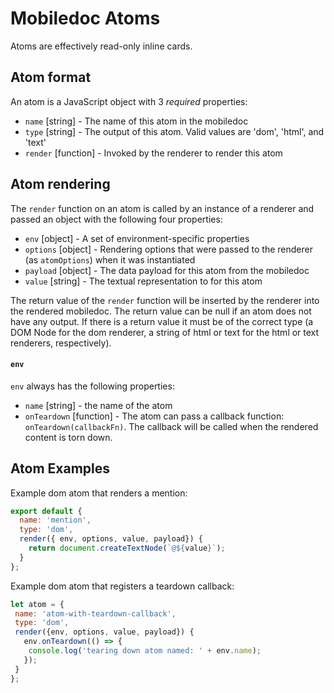# Mobiledoc Atoms

Atoms are effectively read-only inline cards.

## Atom format

An atom is a JavaScript object with 3 *required* properties:

  * `name` [string] - The name of this atom in the mobiledoc
  * `type` [string] - The output of this atom. Valid values are 'dom', 'html', and 'text'
  * `render` [function] - Invoked by the renderer to render this atom

## Atom rendering

The `render` function on an atom is called by an instance of a renderer and passed an object with the following four properties:

  * `env` [object] - A set of environment-specific properties
  * `options` [object] - Rendering options that were passed to the renderer (as `atomOptions`) when it was instantiated
  * `payload` [object] - The data payload for this atom from the mobiledoc
  * `value` [string] - The textual representation to for this atom

The return value of the `render` function will be inserted by the renderer into the rendered mobiledoc.
The return value can be null if an atom does not have any output. If there is a return value it
must be of the correct type (a DOM Node for the dom renderer, a string of html or text for the html or text renderers, respectively).

#### `env`

`env` always has the following properties:

  * `name` [string] - the name of the atom
  * `onTeardown` [function] - The atom can pass a callback function: `onTeardown(callbackFn)`. The callback will be called when the rendered content is torn down.

## Atom Examples

Example dom atom that renders a mention:

```js
export default {
  name: 'mention',
  type: 'dom',
  render({ env, options, value, payload}) {
    return document.createTextNode(`@${value}`);
  }
};
```

Example dom atom that registers a teardown callback:
```js
let atom = {
 name: 'atom-with-teardown-callback',
 type: 'dom',
 render({env, options, value, payload}) {
   env.onTeardown(() => {
    console.log('tearing down atom named: ' + env.name);
   });
 }
};
```
